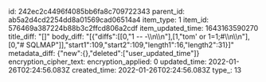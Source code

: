 id: 242ec2c4496f4085bb6fa8c709722343
parent_id: ab5a2d4cd2254dd8a01569cad06514a4
item_type: 1
item_id: 576469a387224b88b3c2ffcd806a2cdf
item_updated_time: 1643163590270
title_diff: "[]"
body_diff: "[{\"diffs\":[[0,\"1 -- -\\\n\\\n\"],[1,\"tom' or 1=1;#\\\n\\\n\"],[0,\"# SQLMAP\"]],\"start1\":109,\"start2\":109,\"length1\":16,\"length2\":31}]"
metadata_diff: {"new":{},"deleted":["user_updated_time"]}
encryption_cipher_text: 
encryption_applied: 0
updated_time: 2022-01-26T02:24:56.083Z
created_time: 2022-01-26T02:24:56.083Z
type_: 13